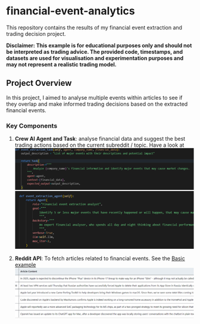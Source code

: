 # financial-event-analytics
This repository contains the results of my financial event extraction and trading decision project.

**Disclaimer: This example is for educational purposes only and should not be interpreted as trading advice. The provided code, timestamps, and datasets are used for visualisation and experimentation purposes and may not represent a realistic trading model.**

## Project Overview

In this project, I aimed to analyse multiple events within articles to see if they overlap and make informed trading decisions based on the extracted financial events. 

### Key Components

1. **Crew AI Agent and Task**: analyse financial data and suggest the best trading actions based on the current subreddit / topic.
Have a look at 
![Basic Task](/task.png)
![Basic Agent](/agent.png)

2. **Reddit API**: To fetch articles related to financial events.
   See the
   [Basic example](/Apple_articles_20240705_33.csv)
   ![Basic example](/article_content.png)


